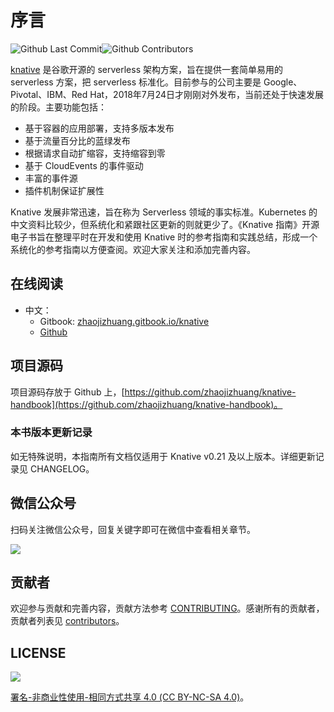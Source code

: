 # 序言

![Github Last Commit](https://img.shields.io/github/last-commit/zhaojizhuang/knative-handbook)![Github Contributors](https://img.shields.io/github/contributors/zhaojizhuang/knative-handbook)

[knative](https://knative.dev/) 是谷歌开源的 serverless 架构方案，旨在提供一套简单易用的 serverless 方案，把 serverless 标准化。目前参与的公司主要是 Google、Pivotal、IBM、Red Hat，2018年7月24日才刚刚对外发布，当前还处于快速发展的阶段。主要功能包括：

* 基于容器的应用部署，支持多版本发布
* 基于流量百分比的蓝绿发布
* 根据请求自动扩缩容，支持缩容到零
* 基于 CloudEvents 的事件驱动
* 丰富的事件源
* 插件机制保证扩展性

Knative 发展非常迅速，旨在称为 Serverless 领域的事实标准。Kubernetes 的中文资料比较少，但系统化和紧跟社区更新的则就更少了。《Knative 指南》开源电子书旨在整理平时在开发和使用 Knative 时的参考指南和实践总结，形成一个系统化的参考指南以方便查阅。欢迎大家关注和添加完善内容。

## 在线阅读 <a id="&#x5728;&#x7EBF;&#x9605;&#x8BFB;"></a>

* 中文：
  * Gitbook: [zhaojizhuang.gitbook.io/knative](https://zhaojizhuang.gitbook.io/knative)
  * [Github](https://github.com/zhaojizhuang/knative-handbook)

## 项目源码 <a id="&#x9879;&#x76EE;&#x6E90;&#x7801;"></a>

项目源码存放于 Github 上，[https://github.com/zhaojizhuang/knative-handbook](https://github.com/zhaojizhuang/knative-handbook)。

### 本书版本更新记录 <a id="&#x672C;&#x4E66;&#x7248;&#x672C;&#x66F4;&#x65B0;&#x8BB0;&#x5F55;"></a>

如无特殊说明，本指南所有文档仅适用于 Knative v0.21 及以上版本。详细更新记录见 CHANGELOG。

## 微信公众号 <a id="&#x5FAE;&#x4FE1;&#x516C;&#x4F17;&#x53F7;"></a>

扫码关注微信公众号，回复关键字即可在微信中查看相关章节。

![](.gitbook/assets/knative.png)

## 贡献者 <a id="&#x8D21;&#x732E;&#x8005;"></a>

欢迎参与贡献和完善内容，贡献方法参考 [CONTRIBUTING](https://github.com/feiskyer/kubernetes-handbook/blob/master/CONTRIBUTING.md)。感谢所有的贡献者，贡献者列表见 [contributors](https://github.com/zhaojizhuang/knative-handbook/graphs/contributors)。

## LICENSE <a id="license"></a>

![](https://licensebuttons.net/l/by-nc-sa/4.0/88x31.png)

[署名-非商业性使用-相同方式共享 4.0 \(CC BY-NC-SA 4.0\)](https://creativecommons.org/licenses/by-nc-sa/4.0/deed.zh)。

